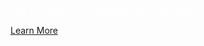 <p style="color: white !important; font-family: Arial, Helvetica, sans-serif !important; margin: 0 0 10px 0; padding: 0 !important; font-weight:500 !important; font-style: normal !important;" class="headline-text">THE FUTURE OF CYBERSECURITY IS HERE!</p>

<a href="https://tekmonks.com/products/reflection-network">Learn More</a>